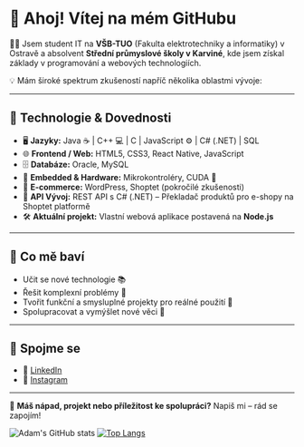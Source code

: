 # 👋 Ahoj! Vítej na mém GitHubu

🧑‍💻 Jsem student IT na **VŠB-TUO** (Fakulta elektrotechniky a informatiky) v Ostravě a absolvent **Střední průmyslové školy v Karviné**, kde jsem získal základy v programování a webových technologiích.

💡 Mám široké spektrum zkušeností napříč několika oblastmi vývoje:

---

## 🔧 Technologie & Dovednosti

- 🖥️ **Jazyky:** Java ☕ | C++ 💻 | C | JavaScript ⚙️ | C# (.NET) | SQL  
- 🌐 **Frontend / Web:** HTML5, CSS3, React Native, JavaScript  
- 🗄️ **Databáze:** Oracle, MySQL  
- 🔌 **Embedded & Hardware:** Mikrokontroléry, CUDA 🚀  
- 🛒 **E-commerce:** WordPress, Shoptet (pokročilé zkušenosti)  
- 🔁 **API Vývoj:** REST API s C# (.NET) – Překladač produktů pro e-shopy na Shoptet platformě  
- 🛠️ **Aktuální projekt:** Vlastní webová aplikace postavená na **Node.js**

---

## 🌱 Co mě baví

- Učit se nové technologie 📚  
- Řešit komplexní problémy 🧠  
- Tvořit funkční a smysluplné projekty pro reálné použití 🧩  
- Spolupracovat a vymýšlet nové věci 🤝  

---

## 📲 Spojme se

- 🔗 [LinkedIn](https://www.linkedin.com/in/adam-kostelenec/)  
- 📸 [Instagram](https://www.instagram.com/_kostelenec_adam_/)  


---

💬 **Máš nápad, projekt nebo příležitost ke spolupráci?** Napiš mi – rád se zapojím!

![Adam's GitHub stats](https://github-readme-stats.vercel.app/api?username=AdamKostelenec&show_icons=true&theme=dark)
[![Top Langs](https://github-readme-stats.vercel.app/api/top-langs/?username=AdamKostelenec&layout=compact)](https://github.com/AdamKostelenec)

